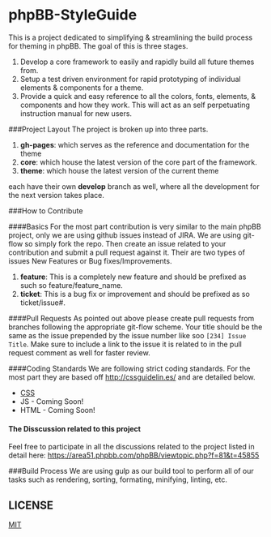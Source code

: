 phpBB-StyleGuide
====================

This is a project dedicated to simplifying & streamlining the build process for theming in phpBB.
The goal of this is three stages.

1. Develop a core framework to easily and rapidly build all future themes from.
2. Setup a test driven environment for rapid prototyping of individual elements & components for a theme.
3. Provide a quick and easy reference to all the colors, fonts, elements, & components and how they work. This will act as an self perpetuating instruction manual for new users.

###Project Layout
The project is broken up into three parts.

1. __gh-pages__: which serves as the reference and documentation for the theme
2. __core__: which house the latest version of the core part of the framework.
3. __theme__: which house the latest version of the current theme

each have their own __develop__ branch as well, where all the development for the next version takes place.

###How to Contribute

####Basics
For the most part contribution is very similar to the main phpBB project, only we are using github issues instead of JIRA. We are using git-flow so simply fork the repo. Then create an issue related to your contribution and submit a pull request against it. Their are two types of issues New Features or Bug fixes/Improvements.

1. __feature__: This is a completely new feature and should be prefixed as such so feature/feature_name.
2. __ticket__: This is a bug fix or improvement and should be prefixed as so ticket/issue#.

####Pull Requests
As pointed out above please create pull requests from branches following the appropriate git-flow scheme. Your title should be the same as the issue prepended by the issue number like soo `[234] Issue Title`. Make sure to include a link to the issue it is related to in the pull request comment as well for faster review.

####Coding Standards
We are following strict coding standards. For the most part they are based off http://cssguidelin.es/ and are detailed below.

* [CSS](https://github.com/hanakin/PHPBB-StyleGuide/tree/gh-pages/Coding%20Guidlines/CSS#sizing-uis)
* JS - Coming Soon!
* HTML - Coming Soon!


#### The Disscussion related to this project
Feel free to participate in all the discussions related to the project listed in detail here: https://area51.phpbb.com/phpBB/viewtopic.php?f=81&t=45855

###Build Process
We are using gulp as our build tool to perform all of our tasks such as rendering, sorting, formating, minifying, linting, etc.

## LICENSE
[MIT](http://opensource.org/licenses/MIT)
